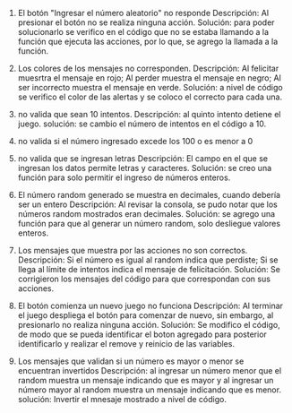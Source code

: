 1. El botón "Ingresar el número aleatorio" no responde
Descripción: Al presionar el botón no se realiza ninguna acción.
Solución: para poder solucionarlo se verifico en el código que no se estaba llamando a la función que ejecuta las acciones, por lo que,
se agrego la llamada a la función.

2. Los colores de los mensajes no corresponden.
Descripción: Al felicitar muesrtra el mensaje en rojo; Al perder muestra el mensaje en negro; Al ser incorrecto muestra el mensaje en verde.
Solución: a nivel de código se verifico el color de las alertas y se coloco el correcto para cada una.

4. no valida que sean 10 intentos.
Descripción: al quinto intento detiene el juego.
solución: se cambio el número de intentos en el código a 10.

5. no valida si el número ingresado excede los 100 o es menor a 0

6. no valida que se ingresan letras
Descripción: El campo en el que se ingresan los datos permite letras y caracteres.
Solución: se creo una función para solo permitir el ingreso de números enteros.

7. El número random generado se muestra en decimales, cuando debería ser un entero
Descripción: Al revisar la consola, se pudo notar que los números random mostrados eran decimales.
Solución: se agrego una función para que al generar un número random, solo desliegue valores enteros.

8. Los mensajes que muestra por las acciones no son correctos.
Descripción: Si el número es igual al random indica que perdiste; Si se llega al límite de intentos indica el mensaje de felicitación.
Solución: Se corrigieron los mensajes del código para que correspondan con sus acciones.

9. El botón comienza un nuevo juego no funciona
Descripción: Al terminar el juego despliega el botón para comenzar de nuevo, sin embargo, al presionarlo no realiza ninguna acción.
Solución: Se modifico el código, de modo que se pueda identificar el boton agregado para posterior identificarlo y realizar el remove y reinicio de las variables.

10.  Los mensajes que validan si un número es mayor o menor se encuentran invertidos
Descripción: al ingresar un número menor que el random muestra un mensaje indicando que es mayor y al ingresar un número mayor al random muestra un mensaje indicando que es menor.
solución: Invertir el mnesaje mostrado a nivel de código.